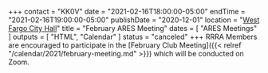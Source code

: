 +++
contact = "KK0V"
date = "2021-02-16T18:00:00-05:00"
endTime = "2021-02-16T19:00:00-05:00"
publishDate = "2020-12-01"
location = "[West Fargo City Hall](/places/west-fargo-city-hall/)"
title = "February ARES Meeting"
dates = [ "ARES Meetings" ]
outputs = [ "HTML", "Calendar" ]
status = "canceled"
+++
RRRA Members are encouraged to participate in the 
[February Club Meeting]({{< relref "/calendar/2021/february-meeting.md" >}})
which will be conducted on Zoom.

